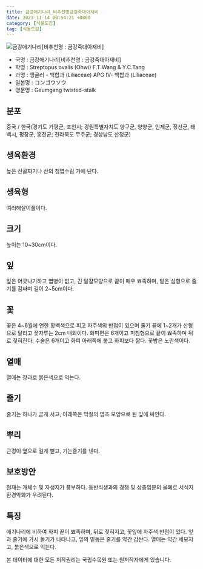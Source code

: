 ```yaml
---
title: 금강애기나리_비추천명금강죽대아재비
date: 2023-11-14 00:54:21 +0800
category: [식물도감]
tag: [식물도감]
---
```




![금강애기나리[비추천명 : 금강죽대아재비]](/fileUpload/plants/basic/Liliaceae/Streptopus/6043/6043_1_th2.JPG)
- 국명 : 금강애기나리[비추천명 : 금강죽대아재비]
- 학명 : Streptopus ovalis (Ohwi) F.T.Wang & Y.C.Tang
- 과명 : 앵글러 - 백합과 (Liliaceae) APG Ⅳ- 백합과 (Liliaceae)
- 일본명 : コンゴウソウ
- 영문명 : Geumgang twisted-stalk


## 분포
중국 / 한국(경기도 가평군, 포천시; 강원특별자치도 양구군, 양양군, 인제군, 정선군, 태백시, 평창군, 홍천군; 전라북도 무주군; 경상남도 산청군) 
## 생육환경
높은 산골짜기나 산의 침엽수림 가에 난다.
## 생육형
여러해살이풀이다.
## 크기
높이는 10~30cm이다.
## 잎
잎은 어긋나기하고 엽병이 없고, 긴 달걀모양으로 끝이 매우 뾰족하며, 밑은 심형으로 줄기를 감싸며 길이 2~5cm이다. 
## 꽃
꽃은 4~6월에 연한 황백색으로 피고 자주색의 반점이 있으며 줄기 끝에 1~2개가 산형으로 달리고 꽃자루는 2cm 내외이다. 화피편은 6개이고 피침형으로 끝이 뾰족하며 뒤로 젖혀진다. 수술은 6개이고 화피 아래쪽에 붙고 화피보다 짧다. 꽃밥은 노란색이다.
## 열매
열매는 장과로 붉은색으로 익는다.
## 줄기
줄기는 하나가 곧게 서고, 아래쪽은 막질의 엽초 모양으로 된 잎에 싸인다. 
## 뿌리
근경이 옆으로 길게 뻗고, 기는줄기를 낸다.
## 보호방안
현재는 개체수 및 자생지가 풍부하다. 동반식생과의 경쟁 및 상층임분의 울폐로 서식지 환경악화가 우려된다.
## 특징
애기나리에 비하여 화피 끝이 뾰족하며, 뒤로 젖혀지고, 꽃잎에 자주색 반점이 있다. 잎과 줄기에 가시 돌기가 나타나고, 잎의 밑동은 줄기를 약간 감싼다. 열매는 약간 세모지고, 붉은색으로 익는다.






본 데이터에 대한 모든 저작권리는 국립수목원 또는 원저작자에게 있습니다.
